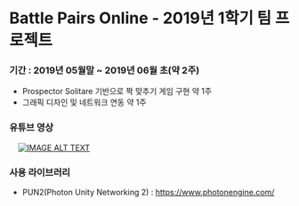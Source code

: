 # Battle Pairs Online - 2019년 1학기 팀 프로젝트

### 기간 : 2019년 05월말 ~ 2019년 06월 초(약 2주)
- Prospector Solitare 기반으로 짝 맞추기 게임 구현 약 1주
- 그래픽 디자인 및 네트워크 연동 약 1주

### 유튜브 영상  
  &nbsp; &nbsp; [![IMAGE ALT TEXT](http://img.youtube.com/vi/EqqQMRChLbo/0.jpg)](http://www.youtube.com/watch?v=EqqQMRChLbo "Video Title")

### 사용 라이브러리
  - PUN2(Photon Unity Networking 2) : https://www.photonengine.com/
